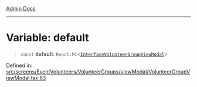 [Admin Docs](/)

---

# Variable: default

> `const` **default**: `React.FC`\<[`InterfaceVolunteerGroupViewModal`](../interfaces/InterfaceVolunteerGroupViewModal.md)\>

Defined in: [src/screens/EventVolunteers/VolunteerGroups/viewModal/VolunteerGroupViewModal.tsx:63](https://github.com/PalisadoesFoundation/talawa-admin/blob/main/src/screens/EventVolunteers/VolunteerGroups/viewModal/VolunteerGroupViewModal.tsx#L63)
